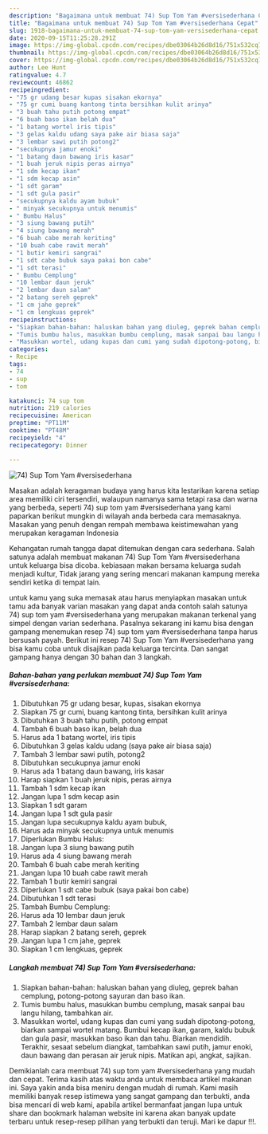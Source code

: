 ```yaml
---
description: "Bagaimana untuk membuat 74) Sup Tom Yam #versisederhana Cepat"
title: "Bagaimana untuk membuat 74) Sup Tom Yam #versisederhana Cepat"
slug: 1918-bagaimana-untuk-membuat-74-sup-tom-yam-versisederhana-cepat
date: 2020-09-15T11:25:28.291Z
image: https://img-global.cpcdn.com/recipes/dbe03064b26d8d16/751x532cq70/74-sup-tom-yam-versisederhana-foto-resep-utama.jpg
thumbnail: https://img-global.cpcdn.com/recipes/dbe03064b26d8d16/751x532cq70/74-sup-tom-yam-versisederhana-foto-resep-utama.jpg
cover: https://img-global.cpcdn.com/recipes/dbe03064b26d8d16/751x532cq70/74-sup-tom-yam-versisederhana-foto-resep-utama.jpg
author: Lee Hunt
ratingvalue: 4.7
reviewcount: 46862
recipeingredient:
- "75 gr udang besar kupas sisakan ekornya"
- "75 gr cumi buang kantong tinta bersihkan kulit arinya"
- "3 buah tahu putih potong empat"
- "6 buah baso ikan belah dua"
- "1 batang wortel iris tipis"
- "3 gelas kaldu udang saya pake air biasa saja"
- "3 lembar sawi putih potong2"
- "secukupnya jamur enoki"
- "1 batang daun bawang iris kasar"
- "1 buah jeruk nipis peras airnya"
- "1 sdm kecap ikan"
- "1 sdm kecap asin"
- "1 sdt garam"
- "1 sdt gula pasir"
- "secukupnya kaldu ayam bubuk"
- " minyak secukupnya untuk menumis"
- " Bumbu Halus"
- "3 siung bawang putih"
- "4 siung bawang merah"
- "6 buah cabe merah keriting"
- "10 buah cabe rawit merah"
- "1 butir kemiri sangrai"
- "1 sdt cabe bubuk saya pakai bon cabe"
- "1 sdt terasi"
- " Bumbu Cemplung"
- "10 lembar daun jeruk"
- "2 lembar daun salam"
- "2 batang sereh geprek"
- "1 cm jahe geprek"
- "1 cm lengkuas geprek"
recipeinstructions:
- "Siapkan bahan-bahan: haluskan bahan yang diuleg, geprek bahan cemplung, potong-potong sayuran dan baso ikan."
- "Tumis bumbu halus, masukkan bumbu cemplung, masak sanpai bau langu hilang, tambahkan air."
- "Masukkan wortel, udang kupas dan cumi yang sudah dipotong-potong, biarkan sampai wortel matang. Bumbui kecap ikan, garam, kaldu bubuk dan gula pasir, masukkan baso ikan dan tahu. Biarkan mendidih. Terakhir, sesaat sebelum diangkat, tambahkan sawi putih, jamur enoki, daun bawang dan perasan air jeruk nipis. Matikan api, angkat, sajikan."
categories:
- Recipe
tags:
- 74
- sup
- tom

katakunci: 74 sup tom 
nutrition: 219 calories
recipecuisine: American
preptime: "PT11M"
cooktime: "PT48M"
recipeyield: "4"
recipecategory: Dinner

---
```



![74) Sup Tom Yam #versisederhana](https://img-global.cpcdn.com/recipes/dbe03064b26d8d16/751x532cq70/74-sup-tom-yam-versisederhana-foto-resep-utama.jpg)

Masakan adalah keragaman budaya yang harus kita lestarikan karena setiap area memiliki ciri tersendiri, walaupun namanya sama tetapi rasa dan warna yang berbeda, seperti 74) sup tom yam #versisederhana yang kami paparkan berikut mungkin di wilayah anda berbeda cara memasaknya. Masakan yang penuh dengan rempah membawa keistimewahan yang merupakan keragaman Indonesia

Kehangatan rumah tangga dapat ditemukan dengan cara sederhana. Salah satunya adalah membuat makanan 74) Sup Tom Yam #versisederhana untuk keluarga bisa dicoba. kebiasaan makan bersama keluarga sudah menjadi kultur, Tidak jarang yang sering mencari makanan kampung mereka sendiri ketika di tempat lain.



untuk kamu yang suka memasak atau harus menyiapkan masakan untuk tamu ada banyak varian masakan yang dapat anda contoh salah satunya 74) sup tom yam #versisederhana yang merupakan makanan terkenal yang simpel dengan varian sederhana. Pasalnya sekarang ini kamu bisa dengan gampang menemukan resep 74) sup tom yam #versisederhana tanpa harus bersusah payah.
Berikut ini resep 74) Sup Tom Yam #versisederhana yang bisa kamu coba untuk disajikan pada keluarga tercinta. Dan sangat gampang hanya dengan 30 bahan dan 3 langkah.


<!--inarticleads1-->

##### Bahan-bahan yang perlukan membuat 74) Sup Tom Yam #versisederhana:

1. Dibutuhkan 75 gr udang besar, kupas, sisakan ekornya
1. Siapkan 75 gr cumi, buang kantong tinta, bersihkan kulit arinya
1. Dibutuhkan 3 buah tahu putih, potong empat
1. Tambah 6 buah baso ikan, belah dua
1. Harus ada 1 batang wortel, iris tipis
1. Dibutuhkan 3 gelas kaldu udang (saya pake air biasa saja)
1. Tambah 3 lembar sawi putih, potong2
1. Dibutuhkan secukupnya jamur enoki
1. Harus ada 1 batang daun bawang, iris kasar
1. Harap siapkan 1 buah jeruk nipis, peras airnya
1. Tambah 1 sdm kecap ikan
1. Jangan lupa 1 sdm kecap asin
1. Siapkan 1 sdt garam
1. Jangan lupa 1 sdt gula pasir
1. Jangan lupa secukupnya kaldu ayam bubuk,
1. Harus ada  minyak secukupnya untuk menumis
1. Diperlukan  Bumbu Halus:
1. Jangan lupa 3 siung bawang putih
1. Harus ada 4 siung bawang merah
1. Tambah 6 buah cabe merah keriting
1. Jangan lupa 10 buah cabe rawit merah
1. Tambah 1 butir kemiri sangrai
1. Diperlukan 1 sdt cabe bubuk (saya pakai bon cabe)
1. Dibutuhkan 1 sdt terasi
1. Tambah  Bumbu Cemplung:
1. Harus ada 10 lembar daun jeruk
1. Tambah 2 lembar daun salam
1. Harap siapkan 2 batang sereh, geprek
1. Jangan lupa 1 cm jahe, geprek
1. Siapkan 1 cm lengkuas, geprek




<!--inarticleads2-->

##### Langkah membuat  74) Sup Tom Yam #versisederhana:

1. Siapkan bahan-bahan: haluskan bahan yang diuleg, geprek bahan cemplung, potong-potong sayuran dan baso ikan.
1. Tumis bumbu halus, masukkan bumbu cemplung, masak sanpai bau langu hilang, tambahkan air.
1. Masukkan wortel, udang kupas dan cumi yang sudah dipotong-potong, biarkan sampai wortel matang. Bumbui kecap ikan, garam, kaldu bubuk dan gula pasir, masukkan baso ikan dan tahu. Biarkan mendidih. Terakhir, sesaat sebelum diangkat, tambahkan sawi putih, jamur enoki, daun bawang dan perasan air jeruk nipis. Matikan api, angkat, sajikan.




Demikianlah cara membuat 74) sup tom yam #versisederhana yang mudah dan cepat. Terima kasih atas waktu anda untuk membaca artikel makanan ini. Saya yakin anda bisa meniru dengan mudah di rumah. Kami masih memiliki banyak resep istimewa yang sangat gampang dan terbukti, anda bisa mencari di web kami, apabila artikel bermanfaat jangan lupa untuk share dan bookmark halaman website ini karena akan banyak update terbaru untuk resep-resep pilihan yang terbukti dan teruji. Mari ke dapur !!!. 
